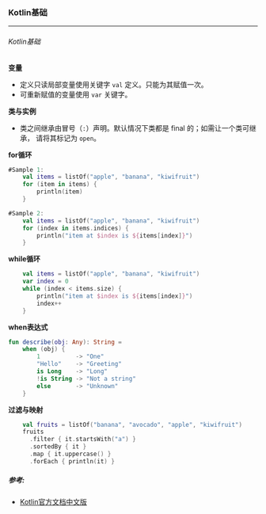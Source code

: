 ### Kotlin基础

---





###### Kotlin基础

**变量**

* 定义只读局部变量使用关键字 `val` 定义。只能为其赋值一次。 
* 可重新赋值的变量使用 `var` 关键字。



**类与实例**

* 类之间继承由冒号（`:`）声明。默认情况下类都是 final 的；如需让一个类可继承， 请将其标记为 `open`。



**for循环**

```kotlin
#Sample 1:
    val items = listOf("apple", "banana", "kiwifruit")
    for (item in items) {
        println(item)
    }

#Sample 2:
    val items = listOf("apple", "banana", "kiwifruit")
    for (index in items.indices) {
        println("item at $index is ${items[index]}")
    }
```

**while循环**

```kotlin
    val items = listOf("apple", "banana", "kiwifruit")
    var index = 0
    while (index < items.size) {
        println("item at $index is ${items[index]}")
        index++
    }
```

**when表达式**

```kotlin
fun describe(obj: Any): String =
    when (obj) {
        1          -> "One"
        "Hello"    -> "Greeting"
        is Long    -> "Long"
        !is String -> "Not a string"
        else       -> "Unknown"
    }
```

**过滤与映射**

```kotlin
    val fruits = listOf("banana", "avocado", "apple", "kiwifruit")
    fruits
      .filter { it.startsWith("a") }
      .sortedBy { it }
      .map { it.uppercase() }
      .forEach { println(it) }
```











##### 参考:

* [Kotlin官方文档中文版](https://book.kotlincn.net) 
